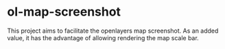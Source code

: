 # ol-map-screenshot
This project aims to facilitate the openlayers map screenshot. As an added value, it has the advantage of allowing rendering the map scale bar.
